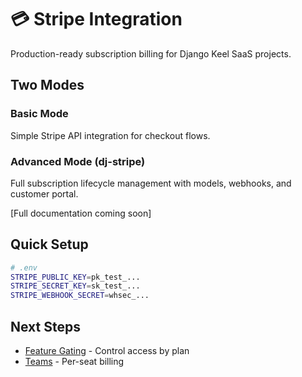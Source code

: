 # 💳 Stripe Integration

Production-ready subscription billing for Django Keel SaaS projects.

## Two Modes

### Basic Mode
Simple Stripe API integration for checkout flows.

### Advanced Mode (dj-stripe)
Full subscription lifecycle management with models, webhooks, and customer portal.

[Full documentation coming soon]

## Quick Setup

```bash
# .env
STRIPE_PUBLIC_KEY=pk_test_...
STRIPE_SECRET_KEY=sk_test_...
STRIPE_WEBHOOK_SECRET=whsec_...
```

## Next Steps

- [Feature Gating](feature-gating.md) - Control access by plan
- [Teams](teams.md) - Per-seat billing
